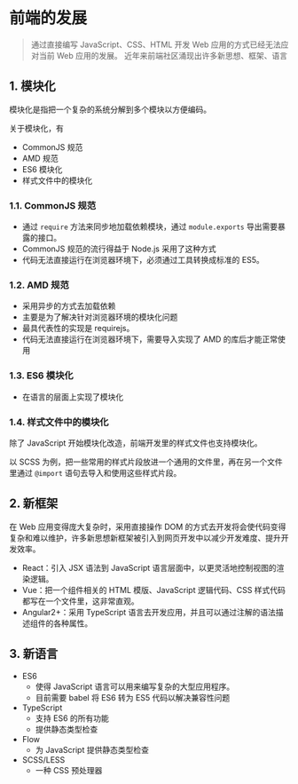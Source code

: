 # 前端的发展

>通过直接编写 JavaScript、CSS、HTML 开发 Web 应用的方式已经无法应对当前 Web 应用的发展。
>近年来前端社区涌现出许多新思想、框架、语言

## 1. 模块化

模块化是指把一个复杂的系统分解到多个模块以方便编码。

关于模块化，有

* CommonJS 规范
* AMD 规范
* ES6 模块化
* 样式文件中的模块化

### 1.1. CommonJS 规范

* 通过 `require` 方法来同步地加载依赖模块，通过 `module.exports` 导出需要暴露的接口。
* CommonJS 规范的流行得益于 Node.js 采用了这种方式
* 代码无法直接运行在浏览器环境下，必须通过工具转换成标准的 ES5。

### 1.2. AMD 规范

* 采用异步的方式去加载依赖
* 主要是为了解决针对浏览器环境的模块化问题
* 最具代表性的实现是 requirejs。
* 代码无法直接运行在浏览器环境下，需要导入实现了 AMD 的库后才能正常使用

### 1.3. ES6 模块化

* 在语言的层面上实现了模块化

### 1.4. 样式文件中的模块化

除了 JavaScript 开始模块化改造，前端开发里的样式文件也支持模块化。

以 SCSS 为例，把一些常用的样式片段放进一个通用的文件里，再在另一个文件里通过 `@import` 语句去导入和使用这些样式片段。

## 2. 新框架

在 Web 应用变得庞大复杂时，采用直接操作 DOM 的方式去开发将会使代码变得复杂和难以维护，许多新思想新框架被引入到网页开发中以减少开发难度、提升开发效率。

* React：引入 JSX 语法到 JavaScript 语言层面中，以更灵活地控制视图的渲染逻辑。
* Vue：把一个组件相关的 HTML 模版、JavaScript 逻辑代码、CSS 样式代码都写在一个文件里，这非常直观。
* Angular2+：采用 TypeScript 语言去开发应用，并且可以通过注解的语法描述组件的各种属性。

## 3. 新语言

* ES6
  * 使得 JavaScript 语言可以用来编写复杂的大型应用程序。
  * 目前需要 babel 将 ES6 转为 ES5 代码以解决兼容性问题
* TypeScript
  * 支持 ES6 的所有功能
  * 提供静态类型检查
* Flow
  * 为 JavaScript 提供静态类型检查
* SCSS/LESS
  * 一种 CSS 预处理器
